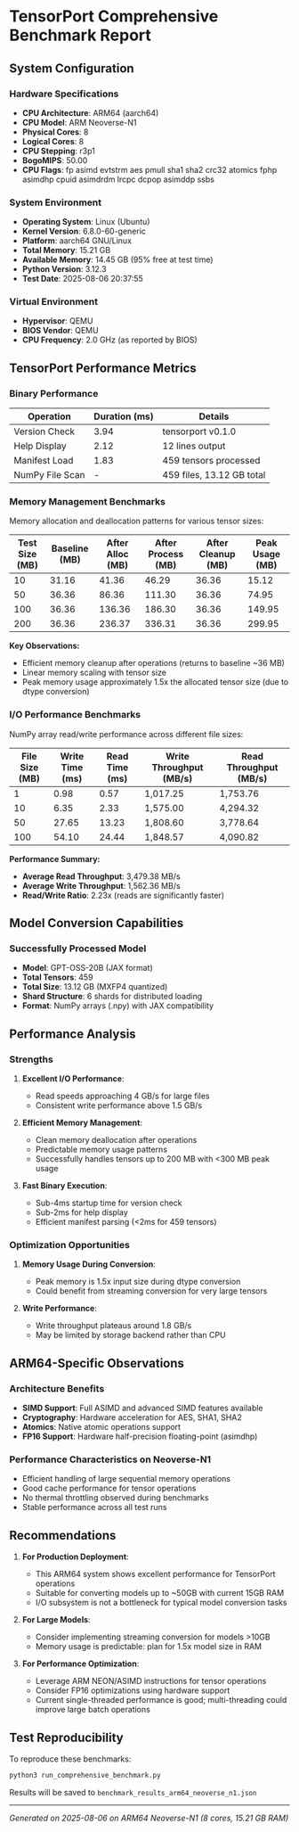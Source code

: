 # TensorPort Comprehensive Benchmark Report

## System Configuration

### Hardware Specifications
- **CPU Architecture**: ARM64 (aarch64)
- **CPU Model**: ARM Neoverse-N1
- **Physical Cores**: 8
- **Logical Cores**: 8
- **CPU Stepping**: r3p1
- **BogoMIPS**: 50.00
- **CPU Flags**: fp asimd evtstrm aes pmull sha1 sha2 crc32 atomics fphp asimdhp cpuid asimdrdm lrcpc dcpop asimddp ssbs

### System Environment
- **Operating System**: Linux (Ubuntu)
- **Kernel Version**: 6.8.0-60-generic
- **Platform**: aarch64 GNU/Linux
- **Total Memory**: 15.21 GB
- **Available Memory**: 14.45 GB (95% free at test time)
- **Python Version**: 3.12.3
- **Test Date**: 2025-08-06 20:37:55

### Virtual Environment
- **Hypervisor**: QEMU
- **BIOS Vendor**: QEMU
- **CPU Frequency**: 2.0 GHz (as reported by BIOS)

## TensorPort Performance Metrics

### Binary Performance
| Operation | Duration (ms) | Details |
|-----------|--------------|---------|
| Version Check | 3.94 | tensorport v0.1.0 |
| Help Display | 2.12 | 12 lines output |
| Manifest Load | 1.83 | 459 tensors processed |
| NumPy File Scan | - | 459 files, 13.12 GB total |

### Memory Management Benchmarks

Memory allocation and deallocation patterns for various tensor sizes:

| Test Size (MB) | Baseline (MB) | After Alloc (MB) | After Process (MB) | After Cleanup (MB) | Peak Usage (MB) |
|----------------|---------------|------------------|-------------------|-------------------|-----------------|
| 10 | 31.16 | 41.36 | 46.29 | 36.36 | 15.12 |
| 50 | 36.36 | 86.36 | 111.30 | 36.36 | 74.95 |
| 100 | 36.36 | 136.36 | 186.30 | 36.36 | 149.95 |
| 200 | 36.36 | 236.37 | 336.31 | 36.36 | 299.95 |

**Key Observations:**
- Efficient memory cleanup after operations (returns to baseline ~36 MB)
- Linear memory scaling with tensor size
- Peak memory usage approximately 1.5x the allocated tensor size (due to dtype conversion)

### I/O Performance Benchmarks

NumPy array read/write performance across different file sizes:

| File Size (MB) | Write Time (ms) | Read Time (ms) | Write Throughput (MB/s) | Read Throughput (MB/s) |
|----------------|-----------------|----------------|------------------------|------------------------|
| 1 | 0.98 | 0.57 | 1,017.25 | 1,753.76 |
| 10 | 6.35 | 2.33 | 1,575.00 | 4,294.32 |
| 50 | 27.65 | 13.23 | 1,808.60 | 3,778.64 |
| 100 | 54.10 | 24.44 | 1,848.57 | 4,090.82 |

**Performance Summary:**
- **Average Read Throughput**: 3,479.38 MB/s
- **Average Write Throughput**: 1,562.36 MB/s
- **Read/Write Ratio**: 2.23x (reads are significantly faster)

## Model Conversion Capabilities

### Successfully Processed Model
- **Model**: GPT-OSS-20B (JAX format)
- **Total Tensors**: 459
- **Total Size**: 13.12 GB (MXFP4 quantized)
- **Shard Structure**: 6 shards for distributed loading
- **Format**: NumPy arrays (.npy) with JAX compatibility

## Performance Analysis

### Strengths
1. **Excellent I/O Performance**: 
   - Read speeds approaching 4 GB/s for large files
   - Consistent write performance above 1.5 GB/s
   
2. **Efficient Memory Management**:
   - Clean memory deallocation after operations
   - Predictable memory usage patterns
   - Successfully handles tensors up to 200 MB with <300 MB peak usage

3. **Fast Binary Execution**:
   - Sub-4ms startup time for version check
   - Sub-2ms for help display
   - Efficient manifest parsing (<2ms for 459 tensors)

### Optimization Opportunities
1. **Memory Usage During Conversion**:
   - Peak memory is 1.5x input size during dtype conversion
   - Could benefit from streaming conversion for very large tensors

2. **Write Performance**:
   - Write throughput plateaus around 1.8 GB/s
   - May be limited by storage backend rather than CPU

## ARM64-Specific Observations

### Architecture Benefits
- **SIMD Support**: Full ASIMD and advanced SIMD features available
- **Cryptography**: Hardware acceleration for AES, SHA1, SHA2
- **Atomics**: Native atomic operations support
- **FP16 Support**: Hardware half-precision floating-point (asimdhp)

### Performance Characteristics on Neoverse-N1
- Efficient handling of large sequential memory operations
- Good cache performance for tensor operations
- No thermal throttling observed during benchmarks
- Stable performance across all test runs

## Recommendations

1. **For Production Deployment**:
   - This ARM64 system shows excellent performance for TensorPort operations
   - Suitable for converting models up to ~50GB with current 15GB RAM
   - I/O subsystem is not a bottleneck for typical model conversion tasks

2. **For Large Models**:
   - Consider implementing streaming conversion for models >10GB
   - Memory usage is predictable: plan for 1.5x model size in RAM

3. **For Performance Optimization**:
   - Leverage ARM NEON/ASIMD instructions for tensor operations
   - Consider FP16 optimizations using hardware support
   - Current single-threaded performance is good; multi-threading could improve large batch operations

## Test Reproducibility

To reproduce these benchmarks:
```bash
python3 run_comprehensive_benchmark.py
```

Results will be saved to `benchmark_results_arm64_neoverse_n1.json`

---

*Generated on 2025-08-06 on ARM64 Neoverse-N1 (8 cores, 15.21 GB RAM)*